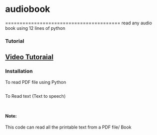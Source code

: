 # audiobook
========================================
read any audio book using 12 lines of python

### Tutorial
[Video Tutoraial](https://youtu.be/kyZ_5cvrXJI)
--------------------------------------------

### Installation
To read PDF file using Python
``` pip install pypdf2
```
To Read text (Text to speech)
``` pip install pyaudio
```
``` pip install pyttsx3
```

#### Note:
This code can read all the printable text from a PDF file/ Book
